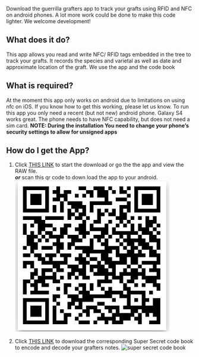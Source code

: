 Download the guerrilla grafters app to track your grafts using RFID and NFC on android phones.
A lot more work could be done to make this code lighter. We welcome development!

## What does it do?
This app allows you read and write NFC/ RFID tags embedded in the tree to track your grafts. It records the species and varietal as well as date and approximate location of the graft. We use the app and the code book

## What is required?
At the moment this app only works on android due to limitations on using nfc on iOS. If you know how to get this working, please let us know.  To run this app you only need a recent (but not new) android phone.  Galaxy S4 works great. The phone needs to have NFC capability, but does not need a sim card. 
__NOTE: During the installation You need to change your phone’s security settings to allow for unsigned apps__

## How do I get the App?
1. Click [THIS LINK](https://github.com/guerrillagrafters/app/blob/master/GuerrillaGrafterApp.apk?raw=true) to start the download or go the the app and view the RAW file.  
 ___or___
 scan this qr code to down load the app to your android.
 ![scan this code](ggapp.png)

2. Click [THIS LINK](http://beforebefore.net/GG_code_bookv2.pdf) to download the corresponding Super Secret code book to encode and decode your grafters notes. 
 ![super secret code book](http://www.guerrillagrafters.org/wp-content/uploads/2017/06/codebook.png)

